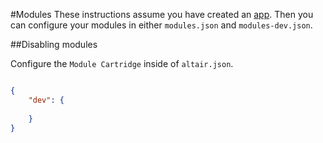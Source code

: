 #Modules
These instructions assume you have created an [app](app.md). Then you can configure your modules in either
`modules.json` and `modules-dev.json`.


##Disabling modules

Configure the `Module Cartridge` inside of `altair.json`.
 
```json

{
    "dev": {
        
    }
}